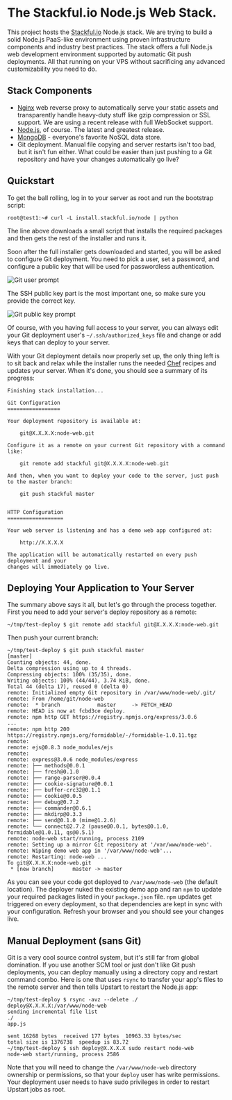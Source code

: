 # The Stackful.io Node.js Web Stack.

This project hosts the [Stackful.io](http://stackful.io) Node.js stack. We are trying to build a solid Node.js PaaS-like environment using proven infrastructure components and industry best practices. The stack offers a full Node.js web development environment supported by automatic Git push deployments. All that running on your VPS without sacrificing any advanced customizability you need to do.

## Stack Components

* [Nginx](http://nginx.org/) web reverse proxy to automatically serve your static assets and transparently handle heavy-duty stuff like gzip compression or SSL support. We are using a recent release with full WebSocket support.
* [Node.js](http://nodejs.org/), of course. The latest and greatest release.
* [MongoDB](http://www.mongodb.org/) - everyone's favorite NoSQL data store.
* Git deployment. Manual file copying and server restarts isn't too bad, but it isn't fun either. What could be easier than just pushing to a Git repository and have your changes automatically go live?

## Quickstart


To get the ball rolling, log in to your server as root and run the bootstrap script:

    root@test1:~# curl -L install.stackful.io/node | python

The line above downloads a small script that installs the required packages and then gets the rest of the installer and runs it.

Soon after the full installer gets downloaded and started, you will be asked to configure Git deployment. You need to pick a user, set a password, and configure a public key that will be used for passwordless authentication.

![Git user prompt](http://i.imgur.com/5kLUR9H.png)

The SSH public key part is the most important one, so make sure you provide the correct key.

![Git public key prompt](http://i.imgur.com/VAby5QR.png)

Of course, with you having full access to your server, you can always edit your Git deployment user's `~/.ssh/authorized_keys` file and change or add keys that can deploy to your server.

With your Git deployment details now properly set up, the only thing left is to sit back and relax while the installer runs the needed [Chef](http://www.opscode.com/chef/) recipes and updates your server. When it's done, you should see a summary of its progress:

    Finishing stack installation...

    Git Configuration
    =================

    Your deployment repository is available at:

        git@X.X.X.X:node-web.git

    Configure it as a remote on your current Git repository with a command like:

        git remote add stackful git@X.X.X.X:node-web.git

    And then, when you want to deploy your code to the server, just push to the master branch:

        git push stackful master


    HTTP Configuration
    ==================

    Your web server is listening and has a demo web app configured at:

        http://X.X.X.X

    The application will be automatically restarted on every push deployment and your
    changes will immediately go live.

## Deploying Your Application to Your Server

The summary above says it all, but let's go through the process together. First you need to add your server's deploy repository as a remote:

    ~/tmp/test-deploy $ git remote add stackful git@X.X.X.X:node-web.git

Then push your current branch:

    ~/tmp/test-deploy $ git push stackful master                                                       [master]
    Counting objects: 44, done.
    Delta compression using up to 4 threads.
    Compressing objects: 100% (35/35), done.
    Writing objects: 100% (44/44), 3.74 KiB, done.
    Total 44 (delta 17), reused 0 (delta 0)
    remote: Initialized empty Git repository in /var/www/node-web/.git/
    remote: From /home/git/node-web
    remote:  * branch            master     -> FETCH_HEAD
    remote: HEAD is now at fcbd3ce deploy.
    remote: npm http GET https://registry.npmjs.org/express/3.0.6
    ...
    remote: npm http 200 https://registry.npmjs.org/formidable/-/formidable-1.0.11.tgz
    remote: 
    remote: ejs@0.8.3 node_modules/ejs
    remote: 
    remote: express@3.0.6 node_modules/express
    remote: ├── methods@0.0.1
    remote: ├── fresh@0.1.0
    remote: ├── range-parser@0.0.4
    remote: ├── cookie-signature@0.0.1
    remote: ├── buffer-crc32@0.1.1
    remote: ├── cookie@0.0.5
    remote: ├── debug@0.7.2
    remote: ├── commander@0.6.1
    remote: ├── mkdirp@0.3.3
    remote: ├── send@0.1.0 (mime@1.2.6)
    remote: └── connect@2.7.2 (pause@0.0.1, bytes@0.1.0, formidable@1.0.11, qs@0.5.1)
    remote: node-web start/running, process 2109
    remote: Setting up a mirror Git repository at '/var/www/node-web'.
    remote: Wiping demo web app in '/var/www/node-web'...
    remote: Restarting: node-web ...
    To git@X.X.X.X:node-web.git
     * [new branch]      master -> master


As you can see your code got deployed to `/var/www/node-web` (the default location). The deployer nuked the existing demo app and ran `npm` to update your required packages listed in your `package.json` file. `npm` updates get triggered on every deployment, so that dependencies are kept in sync with your configuration. Refresh your browser and you should see your changes live.

## Manual Deployment (sans Git)

Git is a very cool source control system, but it's still far from global domination. If you use another SCM tool or just don't like Git push deployments, you can deploy manually using a directory copy and restart command combo. Here is one that uses `rsync` to transfer your app's files to the remote server and then tells Upstart to restart the Node.js app:

    ~/tmp/test-deploy $ rsync -avz --delete ./ deploy@X.X.X.X:/var/www/node-web
    sending incremental file list
    ./
    app.js

    sent 16268 bytes  received 177 bytes  10963.33 bytes/sec
    total size is 1376738  speedup is 83.72
    ~/tmp/test-deploy $ ssh deploy@X.X.X.X sudo restart node-web
    node-web start/running, process 2586


Note that you will need to change the `/var/www/node-web` directory ownership or permissions, so that your `deploy` user has write permissions. Your deployment user needs to have sudo privileges in order to restart Upstart jobs as root.
